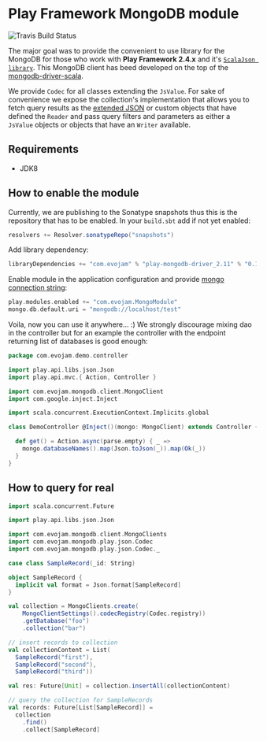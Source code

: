 Play Framework MongoDB module
===========================

![Travis Build Status](https://travis-ci.org/evojam/play-mongodb-driver.svg)

The major goal was to provide the convenient to use library for the MongoDB for those who work with **Play Framework 2.4.x** and it's [`ScalaJson library`](https://www.playframework.com/documentation/2.4.x/ScalaJson). This MongoDB client has beed developed on the top of the [mongodb-driver-scala](https://github.com/evojam/mongodb-driver-scala).

We provide `Codec` for all classes extending the `JsValue`. For sake of convenience we expose the collection's implementation that allows you to fetch query results as the [extended JSON](http://docs.mongodb.org/manual/reference/mongodb-extended-json/) or custom objects that have defined the `Reader` and pass query filters and parameters as either a `JsValue` objects or objects that have an `Writer` available.

## Requirements

- JDK8

## How to enable the module

Currently, we are publishing to the Sonatype snapshots thus this is the repository that has to be enabled. In your `build.sbt` add if not yet enabled:

```scala
resolvers += Resolver.sonatypeRepo("snapshots")
```

Add library dependency:

```scala
libraryDependencies += "com.evojam" % "play-mongodb-driver_2.11" % "0.1.1-SNAPSHOT"
```

Enable module in the application configuration and provide [mongo connection string](http://docs.mongodb.org/manual/reference/connection-string/):

```scala
play.modules.enabled += "com.evojam.MongoModule"
mongo.db.default.uri = "mongodb://localhost/test"
```

Voila, now you can use it anywhere... :) We strongly discourage mixing dao in the controller but for an example the controller with the endpoint returning list of databases is good enough:

```scala
package com.evojam.demo.controller

import play.api.libs.json.Json
import play.api.mvc.{ Action, Controller }

import com.evojam.mongodb.client.MongoClient
import com.google.inject.Inject

import scala.concurrent.ExecutionContext.Implicits.global

class DemoController @Inject()(mongo: MongoClient) extends Controller {

  def get() = Action.async(parse.empty) { _ =>
    mongo.databaseNames().map(Json.toJson(_)).map(Ok(_))
  }
}
```

## How to query for real

```scala
import scala.concurrent.Future

import play.api.libs.json.Json

import com.evojam.mongodb.client.MongoClients
import com.evojam.mongodb.play.json.Codec
import com.evojam.mongodb.play.json.Codec._

case class SampleRecord(_id: String)

object SampleRecord {
  implicit val format = Json.format[SampleRecord]
}

val collection = MongoClients.create(
    MongoClientSettings().codecRegistry(Codec.registry))
    .getDatabase("foo")
    .collection("bar")

// insert records to collection
val collectionContent = List(
  SampleRecord("first"),
  SampleRecord("second"),
  SampleRecord("third"))

val res: Future[Unit] = collection.insertAll(collectionContent)

// query the collection for SampleRecords
val records: Future[List[SampleRecord]] =
  collection
    .find()
    .collect[SampleRecord]

```